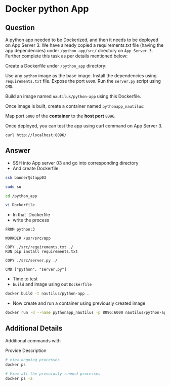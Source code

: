 # Docker python App

## Question

A python app needed to be Dockerized, and then it needs to be deployed on App Server 3. We have already copied a requirements.txt file (having the app dependencies) under `/python_app/src/` directory on `App Server 3`. Further complete this task as per details mentioned below:

Create a Dockerfile under `/python_app` directory:

Use any `python` image as the base image.
Install the dependencies using `requirements.txt` file.
Expose the port `6000`.
Run the `server.py` script using `CMD`.

Build an image named `nautilus/python-app` using this Dockerfile.

Once image is built, create a container named `pythonapp_nautilus`:

Map port `6000` of the **container** to the **host port** `8096`.

Once deployed, you can test the app using curl command on App Server 3.

`curl http://localhost:8096/`

## Answer

- SSH into App server 03 and go into corresponding directory
- And create Dockerfile
```bash
ssh banner@stapp03

sudo su

cd /python_app

vi Dockerfile
```

- In that `Dockerfile
- write the process
```docker
FROM python:3

WORKDIR /usr/src/app

COPY ./src/requirements.txt ./
RUN pip install requirements.txt

COPY ./src/server.py ./

CMD ["python", "server.py"]
```

- Time to test
- `build` and image using out `Dockerfile`
```bash
docker build -t nautilus/python-app .
```

- Now create and run a container using previously created image
```bash
docker run -d --name pythonapp_nautilus -p 8096:6000 nautilus/python-app
```

## Additional Details

Additional commands with

Provide Description
```bash
# view ongoing processes
docker ps 

# View all the prevoiusly runned processes
docker ps -a
```